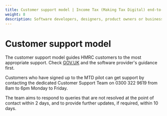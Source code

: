 ```yaml
---
title: Customer support model | Income Tax (Making Tax Digital) end-to-end service guide
weight: 8
description: Software developers, designers, product owners or business analysts. Integrate your software with the Income Tax API for Making Tax Digital.
---
```


# Customer support model
<!--- Section owner: MTD Programme --->

The customer support model guides HMRC customers to the most appropriate support. Check [GOV.UK](http://gov.uk/) and the software provider's guidance first.

Customers who have signed up to the MTD pilot can get support by contacting the dedicated Customer Support Team on 0300 322 9619 from 8am to 6pm Monday to Friday. 

The team aims to respond to queries that are not resolved at the point of contact within 2 days, and to provide further updates, if required, within 10 days.


